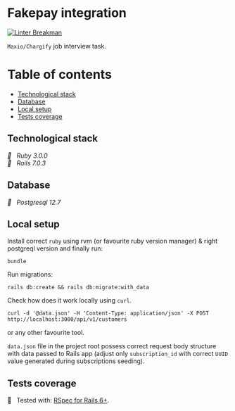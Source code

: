 # Fakepay integration

[![Linter Breakman](https://github.com/Lukasz-Ziemnicki/fakepay/actions/workflows/ci.yml/badge.svg)](https://github.com/Lukasz-Ziemnicki/fakepay/actions) &nbsp;

`Maxio/Chargify` job interview task.

# Table of contents

- [Technological stack](#technological-stack)
- [Database](#database)
- [Local setup](#local-setup)
- [Tests coverage](#tests-coverage)

## Technological stack

*:gem: &nbsp; Ruby 3.0.0\
:light_rail: &nbsp; Rails 7.0.3*

## Database

*:minidisc: &nbsp; Postgresql 12.7*

## Local setup

Install correct `ruby` using rvm (or favourite ruby version manager) & right postgreql version and finally run:

```
bundle
```

Run migrations:

```
rails db:create && rails db:migrate:with_data
```

Check how does it work locally using `curl`.
```
curl -d '@data.json' -H 'Content-Type: application/json' -X POST http://localhost:3000/api/v1/customers
```

or any other favourite tool.

`data.json` file in the project root possess correct request body structure with data passed to Rails app (adjust only `subscription_id` with correct `UUID` value generated during subscriptions seeding).

## Tests coverage

:microscope: &nbsp; Tested with: [RSpec for Rails 6+](https://github.com/rspec/rspec-rails).
